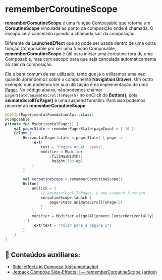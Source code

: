 
# rememberCoroutineScope

**rememberCoroutineScope** é uma função Composable que retorna um **CoroutineScope** vinculada ao ponto da composição onde é chamada. O escopo será cancelado quando a chamada sair da composição.

Diferente da **LaunchedEffect** que só pode ser usada dentro de uma outra função Composable por ser uma função Composable, **rememberCoroutineScope** é útil para iniciar uma coroutine fora de uma Composable, mas com escopo para que seja cancelada automaticamente ao sair da composição.

Ele é bem comum de ser utilizado, tanto que já o utilizamos uma vez quando aprendemos sobre o componente **Navigation Drawer**. Um outro exemplo que podemos ver sua utilização é na implementação de uma [Pager](https://developer.android.com/jetpack/compose/layouts/pager). No código abaixo, não podemos chamar ```pagerState.animateScrollToPage(5)``` no onClick do **Button()**, pois **animateScrollToPage()** é uma suspend function. Para isso podemos recorrer ao **rememberCoroutineScope**.

```kotlin
@OptIn(ExperimentalFoundationApi::class)
@Composable
private fun MyHorizontalPager() {
    val pagerState = rememberPagerState(pageCount = { 10 })
    Column {
        HorizontalPager(state = pagerState) { page ->
            Text(
                text = "Página atual: $page",
                modifier = Modifier
                    .fillMaxWidth()
                    .height(100.dp)
            )
        }

        val coroutineScope = rememberCoroutineScope()
        Button(
            onClick = {
                // animateScrollToPage() é uma suspend function
                coroutineScope.launch {
                    pagerState.animateScrollToPage(5)
                }
            },
            modifier = Modifier.align(Alignment.CenterHorizontally)
        ) {
            Text(text = "Pular para a página 5")
        }
    }
}
```

## :link: Conteúdos auxiliares:
- [Side-effects in Compose (documentação)](https://developer.android.com/jetpack/compose/side-effects)
- [Jetpack Compose Side-Effects II — rememberCoroutineScope (artigo)](https://proandroiddev.com/jetpack-compose-side-effects-ii-remembercoroutinescope-76104d7ff09)